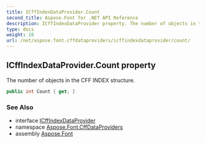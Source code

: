 ```yaml
---
title: ICffIndexDataProvider.Count
second_title: Aspose.Font for .NET API Reference
description: ICffIndexDataProvider property. The number of objects in the CFF INDEX structure
type: docs
weight: 10
url: /net/aspose.font.cffdataproviders/icffindexdataprovider/count/
---
```

## ICffIndexDataProvider.Count property

The number of objects in the CFF INDEX structure.

```csharp
public int Count { get; }
```

### See Also

* interface [ICffIndexDataProvider](../)
* namespace [Aspose.Font.CffDataProviders](../../../aspose.font.cffdataproviders/)
* assembly [Aspose.Font](../../../)


